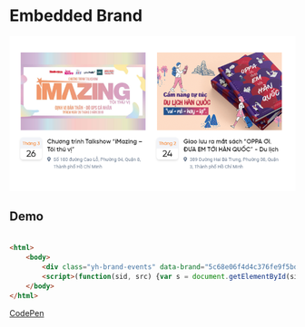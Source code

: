 # Embedded Brand

![seednet](../assets/demo/embedded_brand_001.png)

## Demo

```html

<html>
    <body>
        <div class="yh-brand-events" data-brand="5c68e06f4d4c376fe9f5bdfe"></div>
        <script>(function(sid, src) {var s = document.getElementById(sid); if (!s) {var e = document.createElement('script'); e.id = sid; e.src = src;document.head.appendChild(e);}})('youhub-widget-sdk', '//static.youhub.vn/js/widget/sdk.js')</script>
    </body>
</html>

```

[CodePen](https://codepen.io/daofresh-the-vuer/pen/Rdzbrx)